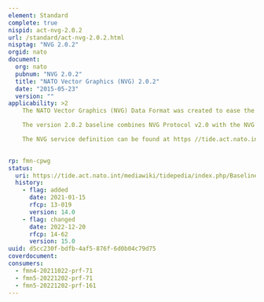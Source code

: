 ```yaml
---
element: Standard
complete: true
nispid: act-nvg-2.0.2
url: /standard/act-nvg-2.0.2.html
nisptag: "NVG 2.0.2"
orgid: nato
document:
  org: nato
  pubnum: "NVG 2.0.2"
  title: "NATO Vector Graphics (NVG) 2.0.2"
  date: "2015-05-23"
  version: ""
applicability: >2
    The NATO Vector Graphics (NVG) Data Format was created to ease the encoding and sharing of battle-space information between command and control systems with particular emphasis placed on military symbology. The data format is utilized in multiple NATO and National systems. Over the years a protocol evolved to support the discovery and acquisition of NVG data. The NATO Vector Graphics (NVG) Protocol is the formal specification of this protocol produced as part of the TIDE Transformational Baseline v3.1.

    The version 2.0.2 baseline combines NVG Protocol v2.0 with the NVG Data v2.0.2. Therefore, v2.0.2 is technically identical to 2.0rev2a and is simply a documentation baseline produced to clarify uncertainty in the baseline numbering. V2.0.2 and 2.0rev2 are both dated 22 May 2015.

    The NVG service definition can be found at https //tide.act.nato.int/git/nvg/nvg_2.0

  
rp: fmn-cpwg
status:
  uri: https://tide.act.nato.int/mediawiki/tidepedia/index.php/Baseline_100077
  history: 
    - flag: added
      date: 2021-01-15
      rfcp: 13-019
      version: 14.0
    - flag: changed
      date: 2022-12-20
      rfcp: 14-62
      version: 15.0
uuid: d5cc230f-bdfb-4af5-876f-6d0b04c79d75
coverdocument:
consumers:
  - fmn4-20211022-prf-71
  - fmn5-20221202-prf-71
  - fmn5-20221202-prf-161
---
```

